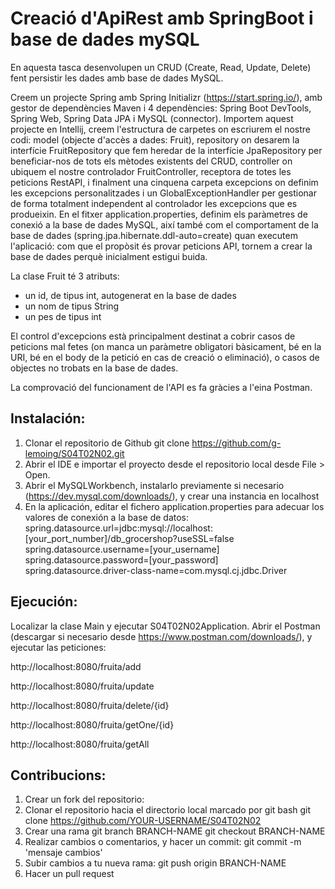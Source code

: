 # Creació d'ApiRest amb SpringBoot i base de dades mySQL
En aquesta tasca desenvolupen un CRUD (Create, Read, Update, Delete) fent persistir les dades amb base de dades MySQL.

Creem un projecte Spring amb Spring Initializr (https://start.spring.io/), amb gestor de dependències Maven i 4 dependències: Spring Boot DevTools, Spring Web, Spring Data JPA i MySQL (connector).
Importem aquest projecte en Intellij, creem l'estructura de carpetes on escriurem el nostre codi: model (objecte d'accès a dades: Fruit), repository on desarem la interfície FruitRepository que fem heredar de la interfície JpaRepository per beneficiar-nos de tots els mètodes existents del CRUD, controller on ubiquem el nostre controlador FruitController, receptora de totes les peticions RestAPI, i finalment una cinquena carpeta excepcions on definim les excepcions personalitzades i un GlobalExceptionHandler per gestionar de forma totalment independent al controlador les excepcions que es produeixin.
En el fitxer application.properties, definim els paràmetres de conexió a la base de dades MySQL, així també com el comportament de la base de dades (spring.jpa.hibernate.ddl-auto=create) quan executem l'aplicació: com que el propòsit és provar peticions API, tornem a crear la base de dades perquè inicialment estigui buida.

La clase Fruit té 3 atributs: 
- un id, de tipus int, autogenerat en la base de dades
- un nom de tipus String
- un pes de tipus int

El control d'excepcions està principalment destinat a cobrir casos de peticions mal fetes (on manca un paràmetre obligatori bàsicament, bé en la URI, bé en el body de la petició en cas de creació o eliminació), o casos de objectes no trobats en la base de dades.

La comprovació del funcionament de l'API es fa gràcies a l'eina Postman.

## Instalación: 
1. Clonar el repositorio de Github
git clone https://github.com/g-lemoing/S04T02N02.git
2. Abrir el IDE e importar el proyecto desde el repositorio local desde File > Open.
3. Abrir el MySQLWorkbench, instalarlo previamente si necesario (https://dev.mysql.com/downloads/), y crear una instancia en localhost
4. En la aplicación, editar el fichero application.properties para adecuar los valores de conexión a la base de datos:
spring.datasource.url=jdbc:mysql://localhost:[your_port_number]/db_grocershop?useSSL=false
spring.datasource.username=[your_username]
spring.datasource.password=[your_password]
spring.datasource.driver-class-name=com.mysql.cj.jdbc.Driver

## Ejecución:
Localizar la clase Main y ejecutar S04T02N02Application.
Abrir el Postman (descargar si necesario desde https://www.postman.com/downloads/), y ejecutar las peticiones:

http://localhost:8080/fruita/add

http://localhost:8080/fruita/update

http://localhost:8080/fruita/delete/{id}

http://localhost:8080/fruita/getOne/{id}

http://localhost:8080/fruita/getAll
## Contribucions:
1. Crear un fork del repositorio: 
2. Clonar el repositorio hacia el directorio local marcado por git bash
 git clone https://github.com/YOUR-USERNAME/S04T02N02
3. Crear una rama
git branch BRANCH-NAME
git checkout BRANCH-NAME
4. Realizar cambios o comentarios, y hacer un commit: git commit -m 'mensaje cambios'
5. Subir cambios a tu nueva rama: git push origin BRANCH-NAME
6. Hacer un pull request

